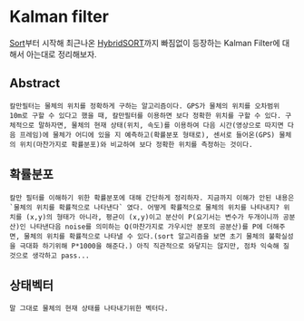 # Kalman filter
[Sort](https://arxiv.org/pdf/1602.00763)부터 시작해 최근나온 [HybridSORT](https://arxiv.org/pdf/2308.00783)까지 빠짐없이 등장하는 Kalman Filter에 대해서 아는대로 정리해보자.

## Abstract
```
칼만필터는 물체의 위치를 정확하게 구하는 알고리즘이다. GPS가 물체의 위치를 오차범위 10m로 구할 수 있다고 했을 때, 칼만필터를 이용하면 보다 정확한 위치를 구할 수 있다. 구체적으로 말하자면, 물체의 현재 상태(위치, 속도)를 이용하여 다음 시간(영상으로 따지면 다음 프레임)에 물체가 어디에 있을 지 예측하고(확률분포 형태로), 센서로 들어온(GPS) 물체의 위치(마찬가지로 확률분포)와 비교하여 보다 정확한 위치를 측정하는 것이다.
```

## 확률분포
```
칼만 필터를 이해하기 위한 확률분포에 대해 간단하게 정리하자. 지금까지 이해가 안된 내용은 `물체의 위치를 확률적으로 나타낸다` 였다. 어떻게 확률적으로 물체의 위치를 나타내지? 위치를 (x,y)의 형태가 아니라, 평균이 (x,y)이고 분산이 P(요기서는 변수가 두개이니까 공분산)인 나타낸다음 noise를 의미하는 Q(마찬가지로 가우시안 분포의 공분산)를 P에 더해주면, 물체의 위치를 확률적으로 나타낼 수 있다.(sort 알고리즘을 보면 초기 물체의 불확실성을 극대화 하기위해 P*1000을 해준다.) 아직 직관적으로 와닿지는 않지만, 점차 익숙해 질 것으로 생각하고 pass...
```

## 상태벡터
```
말 그대로 물체의 현재 상태를 나타내기위한 벡터다. 